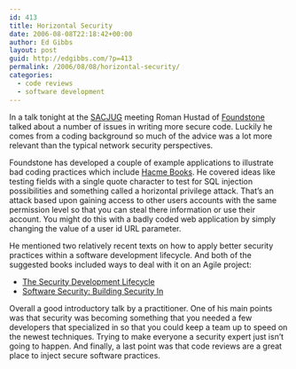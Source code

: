 ```yaml
---
id: 413
title: Horizontal Security
date: 2006-08-08T22:18:42+00:00
author: Ed Gibbs
layout: post
guid: http://edgibbs.com/?p=413
permalink: /2006/08/08/horizontal-security/
categories:
  - code reviews
  - software development
---
```

In a talk tonight at the [SACJUG](http://www.sacjug.org/) meeting Roman Hustad of [Foundstone](http://www.foundstone.com/) talked about a number of issues in writing more secure code. Luckily he comes from a coding background so much of the advice was a lot more relevant than the typical network security perspectives.

Foundstone has developed a couple of example applications to illustrate bad coding practices which include [Hacme Books](http://www.foundstone.com/index.htm?subnav=education/navigation.htm&subcontent=/education/handson.htm). He covered ideas like testing fields with a single quote character to test for SQL injection possibilities and something called a horizontal privilege attack. That&#8217;s an attack based upon gaining access to other users accounts with the same permission level so that you can steal there information or use their account. You might do this with a badly coded web application by simply changing the value of a user id URL parameter.

He mentioned two relatively recent texts on how to apply better security practices within a software development lifecycle. And both of the suggested books included ways to deal with it on an Agile project:

  * [The Security Development Lifecycle](http://www.microsoft.com/MSPress/books/8753.asp)
  * [Software Security: Building Security In](http://www.awprofessional.com/bookstore/product.asp?isbn=0321356705&rl=1)

Overall a good introductory talk by a practitioner. One of his main points was that security was becoming something that you needed a few developers that specialized in so that you could keep a team up to speed on the newest techniques. Trying to make everyone a security expert just isn&#8217;t going to happen. And finally, a last point was that code reviews are a great place to inject secure software practices.
